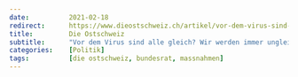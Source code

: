 ```yaml
---
date:          2021-02-18
redirect:      https://www.dieostschweiz.ch/artikel/vor-dem-virus-sind-alle-gleich-wir-werden-immer-ungleicher-og4P3Ea
title:         Die Ostschweiz
subtitle:      "Vor dem Virus sind alle gleich? Wir werden immer ungleicher!"
categories:    [Politik]
tags:          [die ostschweiz, bundesrat, massnahmen]
---
```

